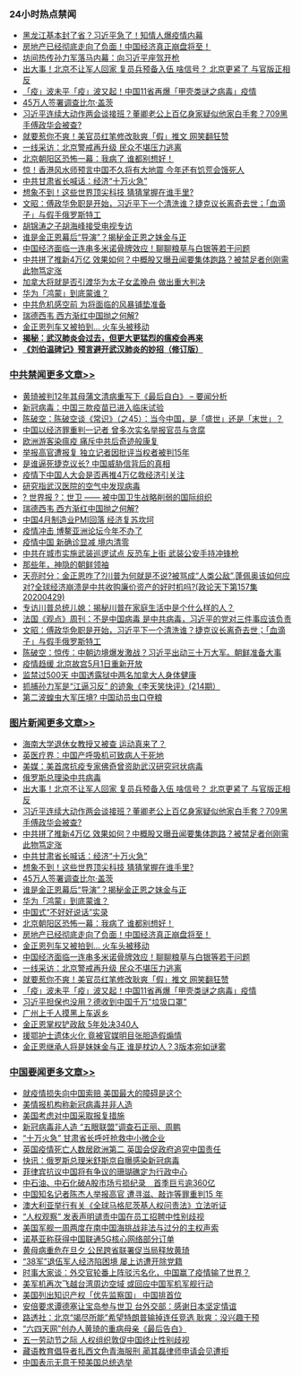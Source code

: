 <div class="catlist">
<h3>24小时热点禁闻</h3>
<ul>
<li><a href="https://github.com/fqnews/bnews/blob/master/comments/20200430/1321303.md">黑龙江基本封了省？习近平急了！知情人爆疫情内幕</a></li>
<li><a href="https://github.com/fqnews/bnews/blob/master/topimagenews/20200430/1321386.md">房地产已经彻底走向了负面！中国经济真正崩盘将至！</a></li>
<li><a href="https://github.com/fqnews/bnews/blob/master/comments/20200430/1321507.md">坊间热传孙力军落马内幕：向习近平座驾开枪</a></li>
<li><a href="https://github.com/fqnews/bnews/blob/master/topimagenews/20200430/1321531.md">出大事！北京不让军人回家 复员兵预备入伍 啥信号？ 北京更紧了 与官版正相反</a></li>
<li><a href="https://github.com/fqnews/bnews/blob/master/topimagenews/20200430/1321292.md">「疫」波未平「疫」波又起！中国11省再爆「甲壳类谜之病毒」疫情</a></li>
<li><a href="https://github.com/fqnews/bnews/blob/master/topimagenews/20200430/1321426.md">45万人签署调查比尔·盖茨</a></li>
<li><a href="https://github.com/fqnews/bnews/blob/master/topimagenews/20200430/1321474.md">习近平连续大动作两会谈接班？董卿老公上百亿身家疑似他家白手套？709黑手傅政华会被查?</a></li>
<li><a href="https://github.com/fqnews/bnews/blob/master/topimagenews/20200430/1321307.md">就要惹你不爽！美官员红笔修改耿爽「假」推文 网笑翻狂赞</a></li>
<li><a href="https://github.com/fqnews/bnews/blob/master/topimagenews/20200430/1321314.md">一线采访：北京警戒再升级 民众不堪压力逃离</a></li>
<li><a href="https://github.com/fqnews/bnews/blob/master/topimagenews/20200430/1321391.md">北京朝阳区恐怖一幕：我病了 谁都别想好！</a></li>
<li><a href="https://github.com/fqnews/bnews/blob/master/comments/20200430/1321410.md">惊！香港风水师预言中国不久将有大地震 今年还有饥荒会饿死人</a></li>
<li><a href="https://github.com/fqnews/bnews/blob/master/topimagenews/20200430/1321430.md">中共甘肃省长喊话：经济“十万火急”</a></li>
<li><a href="https://github.com/fqnews/bnews/blob/master/topimagenews/20200430/1321429.md">想象不到！这些世界顶尖科技 猜猜掌握在谁手里?</a></li>
<li><a href="https://github.com/fqnews/bnews/blob/master/cbnews/20200430/1321263.md">文昭：傅政华免职是开始，习近平下一个清洗谁？捷克议长离奇去世；「血滴子」与假手俄罗斯特工 </a></li>
<li><a href="https://github.com/fqnews/bnews/blob/master/baitai/20200430/1321482.md">胡锦涛之子胡海峰接受电视专访</a></li>
<li><a href="https://github.com/fqnews/bnews/blob/master/topimagenews/20200430/1321405.md">谁是金正恩幕后“导演”？揭秘金正恩之妹金与正</a></li>
<li><a href="https://github.com/fqnews/bnews/blob/master/topimagenews/20200430/1321316.md">中国经济面临一连串多米诺骨牌效应！聊聊粮草与白银等若干问题</a></li>
<li><a href="https://github.com/fqnews/bnews/blob/master/topimagenews/20200430/1321445.md">中共拼了推新4万亿 效果如何？中概股又曝丑闻要集体跑路？被禁足者创刚需 此物笃定涨</a></li>
<li><a href="https://github.com/fqnews/bnews/blob/master/worldnews/20200430/1321289.md">加拿大将就是否引渡华为太子女孟晚舟 做出重大判决</a></li>
<li><a href="https://github.com/fqnews/bnews/blob/master/topimagenews/20200430/1321396.md">华为「鸿蒙」到底蒙谁？</a></li>
<li><a href="https://github.com/fqnews/bnews/blob/master/baitai/20200430/1321564.md">中共危机感空前 为将面临的风暴铺垫准备</a></li>
<li><a href="https://github.com/fqnews/bnews/blob/master/cbnews/20200430/1321487.md">瑞德西韦 西方渐红中国抛之何解?</a></li>
<li><a href="https://github.com/fqnews/bnews/blob/master/topimagenews/20200430/1321330.md">金正恩列车又被拍到… 火车头被移动</a></li>
<li><b><a href="https://github.com/fqnews/bnews/blob/master/comments/20200211/1275071.md" target="_blank">揭秘：武汉肺炎会过去，但更大更猛烈的瘟疫会再来</a></b></li>
<li><b><a href="https://github.com/fqnews/bnews/blob/master/comments/20200207/1272816.md" target="_blank">《刘伯温碑记》预言避开武汉肺炎的妙招（修订版）</a></b></li>
</ul>
</div>

<div class="catlist">
<h3><a href="https://github.com/fqnews/bnews/blob/master/cbnews/" target="_blank">中共禁闻</a><span><a href="https://github.com/fqnews/bnews/blob/master/cbnews/" target="_blank" rel="nofollow">更多文章>></a></span></h3>
<ul>
<li><a href="https://github.com/fqnews/bnews/blob/master/cbnews/20200501/1321689.md" target="_blank">黄琦被判12年其母蒲文清病重写下《最后自白》 &#8211; 要闻分析</a></li>
<li><a href="https://github.com/fqnews/bnews/blob/master/cbnews/20200501/1321686.md" target="_blank">新冠病毒：中国三款疫苗已进入临床试验</a></li>
<li><a href="https://github.com/fqnews/bnews/blob/master/cbnews/20200430/1321614.md" target="_blank">陈破空：陈破空谈《常识》（之45）：当今中国，是「盛世」还是「末世」？</a></li>
<li><a href="https://github.com/fqnews/bnews/blob/master/cbnews/20200430/1321605.md" target="_blank">中国以经济罪重判一记者 曾多次实名举报官员与贪腐</a></li>
<li><a href="https://github.com/fqnews/bnews/blob/master/cbnews/20200430/1321407.md" target="_blank">欧洲游客染瘟疫 痛斥中共后奇迹般康复</a></li>
<li><a href="https://github.com/fqnews/bnews/blob/master/cbnews/20200430/1321575.md" target="_blank">举报高官遭报复 独立记者因批评当权者被判15年</a></li>
<li><a href="https://github.com/fqnews/bnews/blob/master/cbnews/20200430/1321569.md" target="_blank">是谁逼死捷克议长? 中国威胁信背后的真相</a></li>
<li><a href="https://github.com/fqnews/bnews/blob/master/cbnews/20200430/1321565.md" target="_blank">疫情下中国人大会是否再推4万亿救经济引关注</a></li>
<li><a href="https://github.com/fqnews/bnews/blob/master/cbnews/20200430/1321559.md" target="_blank">研究指武汉医院的空气中发现病毒</a></li>
<li><a href="https://github.com/fqnews/bnews/blob/master/cbnews/20200430/1321558.md" target="_blank">? 世界报 ?：世卫 —— 被中国卫生战略削弱的国际组织</a></li>
<li><a href="https://github.com/fqnews/bnews/blob/master/cbnews/20200430/1321487.md" target="_blank">瑞德西韦 西方渐红中国抛之何解?</a></li>
<li><a href="https://github.com/fqnews/bnews/blob/master/cbnews/20200430/1321460.md" target="_blank">中国4月制造业PMI回落 经济复苏坎坷</a></li>
<li><a href="https://github.com/fqnews/bnews/blob/master/cbnews/20200430/1321444.md" target="_blank">疫情冲击 博鳌亚洲论坛今年不办了</a></li>
<li><a href="https://github.com/fqnews/bnews/blob/master/cbnews/20200430/1321443.md" target="_blank">疫情中国 新确诊显减 境内清零</a></li>
<li><a href="https://github.com/fqnews/bnews/blob/master/cbnews/20200430/1321431.md" target="_blank">中共在城市实施武装巡逻试点 反恐车上街 武装公安手持冲锋枪</a></li>
<li><a href="https://github.com/fqnews/bnews/blob/master/cbnews/20200430/1321333.md" target="_blank">那些年，神隐的朝鲜领袖</a></li>
<li><a href="https://github.com/fqnews/bnews/blob/master/cbnews/20200430/1321310.md" target="_blank">天亮时分：金正恩咋了?川普为何就是不说?被骂成“人类公敌”,蓬佩奥该如何应对?全球经济崩溃是中共收购廉价资产的好时机吗?(政论天下第157集 20200429)</a></li>
<li><a href="https://github.com/fqnews/bnews/blob/master/cbnews/20200430/1319563.md" target="_blank">专访川普总统儿媳：揭秘川普在家庭生活中是个什么样的人？</a></li>
<li><a href="https://github.com/fqnews/bnews/blob/master/cbnews/20200430/1321267.md" target="_blank">法国《观点》周刊：不是中国病毒 是中共病毒，习近平的党对三件事应该负责</a></li>
<li><a href="https://github.com/fqnews/bnews/blob/master/cbnews/20200430/1321263.md" target="_blank">文昭：傅政华免职是开始，习近平下一个清洗谁？捷克议长离奇去世；「血滴子」与假手俄罗斯特工</a></li>
<li><a href="https://github.com/fqnews/bnews/blob/master/cbnews/20200430/1321254.md" target="_blank">陈破空：惊传：中朝边境爆发激战？习近平出动三十万大军。朝鲜准备大事</a></li>
<li><a href="https://github.com/fqnews/bnews/blob/master/cbnews/20200430/1321230.md" target="_blank">疫情趋缓 北京故宫5月1日重新开放</a></li>
<li><a href="https://github.com/fqnews/bnews/blob/master/cbnews/20200430/1321203.md" target="_blank">监禁过500天 中国透露狱中两名加拿大人身体健康</a></li>
<li><a href="https://github.com/fqnews/bnews/blob/master/cbnews/20200429/1320980.md" target="_blank">抓捕孙力军是“江逼习反” 的迹象《李天笑快评》(214期）</a></li>
<li><a href="https://github.com/fqnews/bnews/blob/master/cbnews/20200429/1321162.md" target="_blank">第二波蝗虫大军压境? 中国动员虫口夺粮</a></li>

</ul>
</div>
<div class="catlist">
<h3><a href="https://github.com/fqnews/bnews/blob/master/topimagenews/" target="_blank">图片新闻</a><span><a href="https://github.com/fqnews/bnews/blob/master/topimagenews/" target="_blank" rel="nofollow">更多文章>></a></span></h3>
<ul>
<li><a href="https://github.com/fqnews/bnews/blob/master/topimagenews/20200501/1321684.md" target="_blank">海南大学退休女教授又被查 运动真来了？</a></li>
<li><a href="https://github.com/fqnews/bnews/blob/master/topimagenews/20200501/1321683.md" target="_blank">英医疗界：中国产呼吸机可致病人于死地</a></li>
<li><a href="https://github.com/fqnews/bnews/blob/master/topimagenews/20200501/1321678.md" target="_blank">美媒：美首席抗疫专家佛奇曾资助武汉研究冠状病毒</a></li>
<li><a href="https://github.com/fqnews/bnews/blob/master/topimagenews/20200501/1321667.md" target="_blank">俄罗斯总理染中共病毒</a></li>
<li><a href="https://github.com/fqnews/bnews/blob/master/topimagenews/20200430/1321531.md" target="_blank">出大事！北京不让军人回家 复员兵预备入伍 啥信号？ 北京更紧了 与官版正相反</a></li>
<li><a href="https://github.com/fqnews/bnews/blob/master/topimagenews/20200430/1321474.md" target="_blank">习近平连续大动作两会谈接班？董卿老公上百亿身家疑似他家白手套？709黑手傅政华会被查?</a></li>
<li><a href="https://github.com/fqnews/bnews/blob/master/topimagenews/20200430/1321445.md" target="_blank">中共拼了推新4万亿 效果如何？中概股又曝丑闻要集体跑路？被禁足者创刚需 此物笃定涨</a></li>
<li><a href="https://github.com/fqnews/bnews/blob/master/topimagenews/20200430/1321430.md" target="_blank">中共甘肃省长喊话：经济“十万火急”</a></li>
<li><a href="https://github.com/fqnews/bnews/blob/master/topimagenews/20200430/1321429.md" target="_blank">想象不到！这些世界顶尖科技 猜猜掌握在谁手里?</a></li>
<li><a href="https://github.com/fqnews/bnews/blob/master/topimagenews/20200430/1321426.md" target="_blank">45万人签署调查比尔·盖茨</a></li>
<li><a href="https://github.com/fqnews/bnews/blob/master/topimagenews/20200430/1321405.md" target="_blank">谁是金正恩幕后“导演”？揭秘金正恩之妹金与正</a></li>
<li><a href="https://github.com/fqnews/bnews/blob/master/topimagenews/20200430/1321396.md" target="_blank">华为「鸿蒙」到底蒙谁？</a></li>
<li><a href="https://github.com/fqnews/bnews/blob/master/topimagenews/20200430/1321392.md" target="_blank">中国式“不好好说话”实录</a></li>
<li><a href="https://github.com/fqnews/bnews/blob/master/topimagenews/20200430/1321391.md" target="_blank">北京朝阳区恐怖一幕：我病了 谁都别想好！</a></li>
<li><a href="https://github.com/fqnews/bnews/blob/master/topimagenews/20200430/1321386.md" target="_blank">房地产已经彻底走向了负面！中国经济真正崩盘将至！</a></li>
<li><a href="https://github.com/fqnews/bnews/blob/master/topimagenews/20200430/1321330.md" target="_blank">金正恩列车又被拍到… 火车头被移动</a></li>
<li><a href="https://github.com/fqnews/bnews/blob/master/topimagenews/20200430/1321316.md" target="_blank">中国经济面临一连串多米诺骨牌效应！聊聊粮草与白银等若干问题</a></li>
<li><a href="https://github.com/fqnews/bnews/blob/master/topimagenews/20200430/1321314.md" target="_blank">一线采访：北京警戒再升级 民众不堪压力逃离</a></li>
<li><a href="https://github.com/fqnews/bnews/blob/master/topimagenews/20200430/1321307.md" target="_blank">就要惹你不爽！美官员红笔修改耿爽「假」推文 网笑翻狂赞</a></li>
<li><a href="https://github.com/fqnews/bnews/blob/master/topimagenews/20200430/1321292.md" target="_blank">「疫」波未平「疫」波又起！中国11省再爆「甲壳类谜之病毒」疫情</a></li>
<li><a href="https://github.com/fqnews/bnews/blob/master/topimagenews/20200430/1321257.md" target="_blank">习近平担保也没用？德收到中国千万&quot;垃圾口罩&quot;</a></li>
<li><a href="https://github.com/fqnews/bnews/blob/master/topimagenews/20200430/1321256.md" target="_blank">广州上千人摸黑上车返乡</a></li>
<li><a href="https://github.com/fqnews/bnews/blob/master/topimagenews/20200429/1321124.md" target="_blank">金正恩掌权铲政敌 5年处决340人</a></li>
<li><a href="https://github.com/fqnews/bnews/blob/master/topimagenews/20200429/1321123.md" target="_blank">援鄂护士遗体火化 竟被官媒明目张胆造假煽情</a></li>
<li><a href="https://github.com/fqnews/bnews/blob/master/topimagenews/20200429/1321122.md" target="_blank">金正恩继承人将是妹妹金与正 谁是枕边人？3版本宛如谜雾</a></li>

</ul>
</div>
<div class="catlist">
<h3><a href="https://github.com/fqnews/bnews/blob/master/headline/" target="_blank">中国要闻</a><span><a href="https://github.com/fqnews/bnews/blob/master/headline/" target="_blank" rel="nofollow">更多文章>></a></span></h3>
<ul>
<li><a href="https://github.com/fqnews/bnews/blob/master/headline/20200501/1321691.md" target="_blank">就疫情损失向中国索赔   美国最大的障碍是这个</a></li>
<li><a href="https://github.com/fqnews/bnews/blob/master/headline/20200501/1321685.md" target="_blank">美情报机构称新冠病毒并非人造</a></li>
<li><a href="https://github.com/fqnews/bnews/blob/master/headline/20200501/1321680.md" target="_blank">美国考虑对中国采取报复措施</a></li>
<li><a href="https://github.com/fqnews/bnews/blob/master/headline/20200501/1321673.md" target="_blank">新冠病毒非人造   “五眼联盟”调查石正丽、周鹏</a></li>
<li><a href="https://github.com/fqnews/bnews/blob/master/headline/20200501/1321672.md" target="_blank">“十万火急”    甘肃省长呼吁抢救中小微企业</a></li>
<li><a href="https://github.com/fqnews/bnews/blob/master/headline/20200501/1321655.md" target="_blank">英国疫情死亡人数居欧洲第二  英国会促政府追究中国责任</a></li>
<li><a href="https://github.com/fqnews/bnews/blob/master/headline/20200501/1321653.md" target="_blank">快讯：俄罗斯总理米舒斯京自曝感染新冠病毒</a></li>
<li><a href="https://github.com/fqnews/bnews/blob/master/headline/20200501/1321633.md" target="_blank">菲律宾抗议中国将有争议的珊瑚礁定为行政中心</a></li>
<li><a href="https://github.com/fqnews/bnews/blob/master/headline/20200501/1321626.md" target="_blank">中石油、中石化破A股市场亏损纪录　首季巨亏逾360亿</a></li>
<li><a href="https://github.com/fqnews/bnews/blob/master/headline/20200501/1321625.md" target="_blank">中国知名记者陈杰人举报高官   遭寻滋、敲诈等罪重判15 年</a></li>
<li><a href="https://github.com/fqnews/bnews/blob/master/headline/20200501/1321624.md" target="_blank">澳大利亚举行有关《全球马格尼茨基人权问责法》立法听证</a></li>
<li><a href="https://github.com/fqnews/bnews/blob/master/headline/20200430/1321617.md" target="_blank">“人权观察” 发表声明谴责中国在员工招聘中性别歧视</a></li>
<li><a href="https://github.com/fqnews/bnews/blob/master/headline/20200430/1321610.md" target="_blank">美国军舰一周两度在南中国海挑战非法与过分的主权声索</a></li>
<li><a href="https://github.com/fqnews/bnews/blob/master/headline/20200430/1321609.md" target="_blank">诺基亚称获得中国联通5G核心网络部分订单</a></li>
<li><a href="https://github.com/fqnews/bnews/blob/master/headline/20200430/1321608.md" target="_blank">黄母病重危在旦夕 公民跨省联署促当局释放黄琦</a></li>
<li><a href="https://github.com/fqnews/bnews/blob/master/headline/20200430/1321607.md" target="_blank">“38军”退伍军人经济陷困境 屡上访遭开除党籍</a></li>
<li><a href="https://github.com/fqnews/bnews/blob/master/headline/20200430/1321579.md" target="_blank">时事大家谈：外交官轮番上阵驳污名化，中国赢了疫情输了世界？</a></li>
<li><a href="https://github.com/fqnews/bnews/blob/master/headline/20200430/1321574.md" target="_blank">美军机再次飞越台湾周边空域 或回应中国军机军舰行动</a></li>
<li><a href="https://github.com/fqnews/bnews/blob/master/headline/20200430/1321573.md" target="_blank">美国列出知识产权「优先监察国」      中国排首位</a></li>
<li><a href="https://github.com/fqnews/bnews/blob/master/headline/20200430/1321572.md" target="_blank">安倍要求谭德塞让宝岛参与世卫    台外交部：感谢日本坚定情谊</a></li>
<li><a href="https://github.com/fqnews/bnews/blob/master/headline/20200430/1321571.md" target="_blank">路透社：北京“竭尽所能”希望特朗普输掉连任竞选    耿爽：没兴趣干预</a></li>
<li><a href="https://github.com/fqnews/bnews/blob/master/headline/20200430/1321567.md" target="_blank">“六四天网”创办人黄琦的重病母亲《最后告白》</a></li>
<li><a href="https://github.com/fqnews/bnews/blob/master/headline/20200430/1321563.md" target="_blank">五一劳动节之际   人权组织敦促中国终止性别歧视</a></li>
<li><a href="https://github.com/fqnews/bnews/blob/master/headline/20200430/1321562.md" target="_blank">藏语教育倡导者扎西文色青海服刑   蔺其磊律师申请会见遭拒</a></li>
<li><a href="https://github.com/fqnews/bnews/blob/master/headline/20200430/1321533.md" target="_blank">中国表示无意干预美国总统选举</a></li>

</ul>
</div>